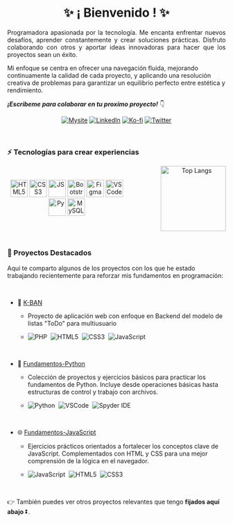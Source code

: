 <h1 align="center">✨ ¡ Bienvenido ! ✨</h1>
<p style = "text-align: justify;">
Programadora apasionada por la tecnología. Me encanta enfrentar nuevos desafíos, aprender constantemente y crear soluciones prácticas. Disfruto colaborando con otros y aportar ideas innovadoras para hacer que los proyectos sean un éxito.

Mi enfoque se centra en ofrecer una navegación fluida, mejorando continuamente la calidad de cada proyecto, y aplicando una resolución creativa de problemas para garantizar un equilibrio perfecto entre estética y rendimiento.
</p>

***¡Escribeme para colaborar en tu proximo proyecto!*** 👇


<div align="center" style="display: inline_block;">
  
 <a href="https://odrasanchezdev.super.site/">![Mysite](https://img.shields.io/badge/website-071739?style=for-the-badge)</a>
 <a href="https://www.linkedin.com/in/odrasanchez/">![LinkedIn](https://img.shields.io/badge/-LinkedIn-0077B5?style=for-the-badge)</a>
 <a href="https://ko-fi.com/odrasanchez">![Ko-fi](https://img.shields.io/badge/-Ko--fi-F16061?style=for-the-badge)</a>
 <a href="https://x.com/0dra_S0">![Twitter](https://img.shields.io/badge/X-000000?style=for-the-badge&logo=twitter&logoColor=white)</a>
 
</div>


<br>

### ⚡ Tecnologías para crear experiencias
<div align="center">
  <div style="display: flex; align-items: center; justify-content: center; gap: 40px;">
    <div>
      <img alt="HTML5" width="40" height="40" src="https://cdn.jsdelivr.net/gh/devicons/devicon/icons/html5/html5-plain-wordmark.svg" />
      <img alt="CSS3" width="40" height="40" src="https://cdn.jsdelivr.net/gh/devicons/devicon/icons/css3/css3-plain-wordmark.svg" />
      <img alt="JS" width="40" height="40" src="https://cdn.jsdelivr.net/gh/devicons/devicon@latest/icons/javascript/javascript-original.svg" />
      <img alt="Bootstrap" width="40" height="40" src="https://cdn.jsdelivr.net/gh/devicons/devicon@latest/icons/bootstrap/bootstrap-original-wordmark.svg" />
      <img alt="Figma" width="40" height="40" src="https://cdn.jsdelivr.net/gh/devicons/devicon@latest/icons/figma/figma-original.svg" />
      <img alt="VSCode" width="40" height="40" src="https://cdn.jsdelivr.net/gh/devicons/devicon@latest/icons/vscode/vscode-original.svg" />
      <img alt="Py" width="40" height="40" src="https://cdn.jsdelivr.net/gh/devicons/devicon/icons/python/python-original-wordmark.svg" />
      <img alt="MySQL" width="40" height="40" src="https://cdn.jsdelivr.net/gh/devicons/devicon/icons/mysql/mysql-plain-wordmark.svg" />
    </div>
    <br>
    <div>
      <img height="150" src="https://github-readme-stats.vercel.app/api/top-langs/?username=odrasanchezdev&layout=compact&locale=es&theme=holi" alt="Top Langs" />
    </div>
  </div>
</div>

<br>

### 🎯 Proyectos Destacados
<p>Aquí te comparto algunos de los proyectos con los que he estado trabajando recientemente para reforzar mis fundamentos en programación:</p>
<br>

- 🐘 <a href="https://github.com/odrasanchezdev/K-BAN">K-BAN</a>
  - <p> Proyecto de aplicación web con enfoque en Backend del modelo de listas "ToDo" para multiusuario</p>
  - <div style= "display:inline-block;"><img src="https://img.shields.io/badge/PHP-777BB4?style=for-the-badge&logo=php&logoColor=white" alt="PHP"/>&nbsp; <img src="https://img.shields.io/badge/HTML5-E34F26?style=for-the-badge&logo=html5&logoColor=white" alt="HTML5"/>&nbsp; <img src="https://img.shields.io/badge/CSS3-1572B6?style=for-the-badge&logo=css3&logoColor=white" alt="CSS3"/>&nbsp; <img src="https://img.shields.io/badge/JavaScript-323330?style=for-the-badge&logo=javascript&logoColor=F7DF1E" alt="JavaScript"/></div>

<br>

- 🐍 <a href="https://github.com/odrasanchezdev/Fundamentos-Python">Fundamentos-Python</a>
  - <p> Colección de proyectos y ejercicios básicos para practicar los fundamentos de Python. Incluye desde operaciones básicas hasta estructuras de control y trabajo con archivos.</p>
  - <div style= "display:inline-block;"><img src="https://img.shields.io/badge/Python-3776AB?style=for-the-badge&logo=python&logoColor=white" alt="Python"/>&nbsp; <img src="https://img.shields.io/badge/VSCode-02458D?style=for-the-badge&logoColor=white" alt="VSCode"/>&nbsp; <img src="https://img.shields.io/badge/Spyder%20Ide-FF0000?style=for-the-badge&logo=spyder%20ide&logoColor=white" alt="Spyder IDE"/></div>

<br>

- 🌐 <a href="https://github.com/odrasanchezdev/Fundamentos-JavaScript">Fundamentos-JavaScript</a>
  - <p> Ejercicios prácticos orientados a fortalecer los conceptos clave de JavaScript. Complementados con HTML y CSS para una mejor comprensión de la lógica en el navegador.</p>
  - <div style= "display:inline-block;"><img src="https://img.shields.io/badge/JavaScript-323330?style=for-the-badge&logo=javascript&logoColor=F7DF1E" alt="JavaScript"/>&nbsp; <img src="https://img.shields.io/badge/HTML5-E34F26?style=for-the-badge&logo=html5&logoColor=white" alt="HTML5"/>&nbsp; <img src="https://img.shields.io/badge/CSS3-1572B6?style=for-the-badge&logo=css3&logoColor=white" alt="CSS3"/></div>

<br>
<p>👉 También puedes ver otros proyectos relevantes que tengo <strong>fijados aquí abajo</strong> ⏬.</p>

